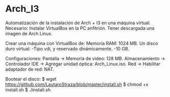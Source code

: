 # Arch_I3
Automatización de la instalación de Arch + I3 en una máquina virtual.
Necesario:
	Instalar VirtualBox en la PC anfitrión.
	Tener descargada una imagen de Arch Linux.

Crear una máquina con VirtualBox de:
	Memoria RAM: 1024 MB.
	Un disco duro virtual:
		-Tipo vdi, y reservado dinámicamente. 
		-10 GB.

Configuraciones:
	Pantalla -> Memoria de video: 128 MB.
	Almacenamiento -> Controlador IDE -> Agregar unidad óptica: Arch_Linux.iso.
	Red -> Habilitar adaptador de red: NAT.

Bootear el disco:
	$ wget https://github.com/LautaroStraza/blob/master/install.sh
	$ chmod +x install.sh
	$ ./install.sh
